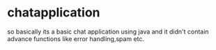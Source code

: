# chatapplication
so basically its a basic chat application using java and it didn't contain advance functions like error handling,spam etc.
